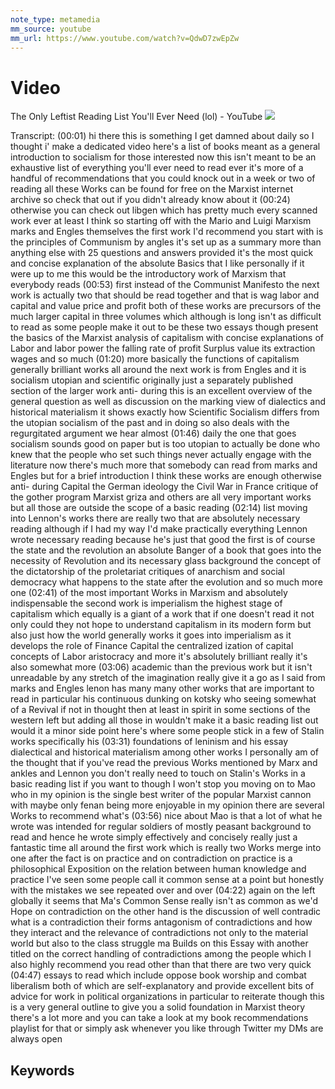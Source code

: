 ```yaml
---
note_type: metamedia
mm_source: youtube
mm_url: https://www.youtube.com/watch?v=QdwD7zwEpZw
---
```


# Video

The Only Leftist Reading List You'll Ever Need (lol) - YouTube
![](https://www.youtube.com/watch?v=QdwD7zwEpZw)

Transcript:
(00:01) hi there this is something I get damned about daily so I thought i' make a dedicated video here's a list of books meant as a general introduction to socialism for those interested now this isn't meant to be an exhaustive list of everything you'll ever need to read ever it's more of a handful of recommendations that you could knock out in a week or two of reading all these Works can be found for free on the Marxist internet archive so check that out if you didn't already know about it
(00:24) otherwise you can check out libgen which has pretty much every scanned work ever at least I think so starting off with the Mario and Luigi Marxism marks and Engles themselves the first work I'd recommend you start with is the principles of Communism by angles it's set up as a summary more than anything else with 25 questions and answers provided it's the most quick and concise explanation of the absolute Basics that I like personally if it were up to me this would be the introductory work of Marxism that everybody reads
(00:53) first instead of the Communist Manifesto the next work is actually two that should be read together and that is wag labor and capital and value price and profit both of these works are precursors of the much larger capital in three volumes which although is long isn't as difficult to read as some people make it out to be these two essays though present the basics of the Marxist analysis of capitalism with concise explanations of Labor and labor power the falling rate of profit Surplus value its extraction wages and so much
(01:20) more basically the functions of capitalism generally brilliant works all around the next work is from Engles and it is socialism utopian and scientific originally just a separately published section of the larger work anti- during this is an excellent overview of the general question as well as discussion on the marking view of dialectics and historical materialism it shows exactly how Scientific Socialism differs from the utopian socialism of the past and in doing so also deals with the regurgitated argument we hear almost
(01:46) daily the one that goes socialism sounds good on paper but is too utopian to actually be done who knew that the people who set such things never actually engage with the literature now there's much more that somebody can read from marks and Engles but for a brief introduction I think these works are enough otherwise anti- during Capital the German ideology the Civil War in France critique of the gother program Marxist griza and others are all very important works but all those are outside the scope of a basic reading
(02:14) list moving into Lennon's works there are really two that are absolutely necessary reading although if I had my way I'd make practically everything Lennon wrote necessary reading because he's just that good the first is of course the state and the revolution an absolute Banger of a book that goes into the necessity of Revolution and its necessary glass background the concept of the dictatorship of the proletariat critiques of anarchism and social democracy what happens to the state after the evolution and so much more one
(02:41) of the most important Works in Marxism and absolutely indispensable the second work is imperialism the highest stage of capitalism which equally is a giant of a work that if one doesn't read it not only could they not hope to understand capitalism in its modern form but also just how the world generally works it goes into imperialism as it develops the role of Finance Capital the centralized ization of capital concepts of Labor aristocracy and more it's absolutely brilliant really it's also somewhat more
(03:06) academic than the previous work but it isn't unreadable by any stretch of the imagination really give it a go as I said from marks and Engles lenon has many many other works that are important to read in particular his continuous dunking on kotsky who seeing somewhat of a Revival if not in thought then at least in spirit in some sections of the western left but adding all those in wouldn't make it a basic reading list out would it a minor side point here's where some people stick in a few of Stalin works specifically his
(03:31) foundations of leninism and his essay dialectical and historical materialism among other works I personally am of the thought that if you've read the previous Works mentioned by Marx and ankles and Lennon you don't really need to touch on Stalin's Works in a basic reading list if you want to though I won't stop you moving on to Mao who in my opinion is the single best writer of the popular Marxist cannon with maybe only fenan being more enjoyable in my opinion there are several Works to recommend what's
(03:56) nice about Mao is that a lot of what he wrote was intended for regular soldiers of mostly peasant background to read and hence he wrote simply effectively and concisely really just a fantastic time all around the first work which is really two Works merge into one after the fact is on practice and on contradiction on practice is a philosophical Exposition on the relation between human knowledge and practice I've seen some people call it common sense at a point but honestly with the mistakes we see repeated over and over
(04:22) again on the left globally it seems that Ma's Common Sense really isn't as common as we'd Hope on contradiction on the other hand is the discussion of well contradic what is a contradiction their forms antagonism of contradictions and how they interact and the relevance of contradictions not only to the material world but also to the class struggle ma Builds on this Essay with another titled on the correct handling of contradictions among the people which I also highly recommend you read other than that there are two very quick
(04:47) essays to read which include oppose book worship and combat liberalism both of which are self-explanatory and provide excellent bits of advice for work in political organizations in particular to reiterate though this is a very general outline to give you a solid foundation in Marxist theory there's a lot more and you can take a look at my book recommendations playlist for that or simply ask whenever you like through Twitter my DMs are always open


## Keywords